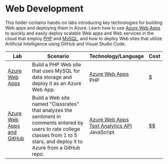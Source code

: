 # Web Development

This folder contains hands-on labs introducing key technologies for building Web apps and deploying them in Azure. Learn how to use [Azure Web Apps](https://azure.microsoft.com/services/app-service/web/) to quickly and easily deploy scalable Web apps and Web services in the cloud that employ [PHP](http://php.net/) and [MySQL](http://www.mysql.com/), and how to deploy Web sites that utilize Artificial Intelligence using GitHub and Visual Studio Code.

Lab | Scenario | Technology/Language | Cost
--- | -------- | ------------------- | -
[Azure Web Apps](./Azure%20Web%20Apps) | Build a PHP Web site that uses MySQL for data storage and deploy it as an Azure Web App. | [Azure Web Apps](https://azure.microsoft.com/services/app-service/web/)<br>PHP | [$](../Costs.md)
[Azure Web Apps and GitHub](./Azure%20Web%20Apps%20and%20GitHub) | Build a Web site named "Classrates" that analyzes the sentiment in comments entered by users to rate college classes from 1 to 5 stars, and deploy it to Azure from a GitHub repo. | [Azure Web Apps](https://azure.microsoft.com/services/app-service/web/)<br>[Text Analytics API](https://azure.microsoft.com/en-us/services/cognitive-services/text-analytics/)<br>JavaScript | [$$](../Costs.md)

